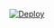 
[![Deploy](https://www.herokucdn.com/deploy/button.png)](https://dashboard.heroku.com/new?template=https://github.com/EissSAJI/v) 
